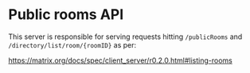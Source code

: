 # Public rooms API

This server is responsible for serving requests hitting `/publicRooms` and `/directory/list/room/{roomID}` as per:

https://matrix.org/docs/spec/client_server/r0.2.0.html#listing-rooms
